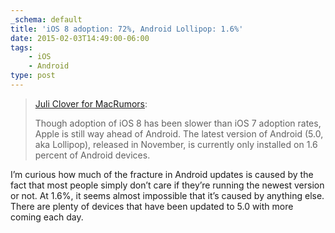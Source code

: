 ```yaml
---
_schema: default
title: 'iOS 8 adoption: 72%, Android Lollipop: 1.6%'
date: 2015-02-03T14:49:00-06:00
tags:
    - iOS
    - Android
type: post
---
```

> [Juli Clover for MacRumors](http://www.macrumors.com/2015/02/03/ios-8-adoption-rate-hits-72-percent/):
>
> Though adoption of iOS 8 has been slower than iOS 7 adoption rates, Apple is still way ahead of Android. The latest version of Android (5.0, aka Lollipop), released in November, is currently only installed on 1.6 percent of Android devices.

I’m curious how much of the fracture in Android updates is caused by the fact that most people simply don’t care if they’re running the newest version or not. At 1.6%, it seems almost impossible that it’s caused by anything else. There are plenty of devices that have been updated to 5.0 with more coming each day.
